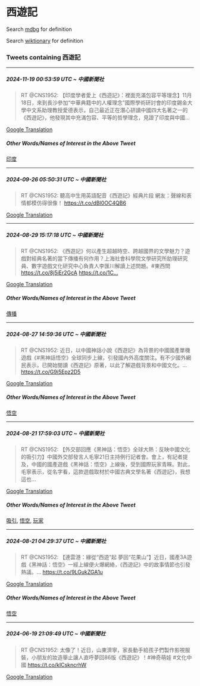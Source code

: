 # 西遊記

Search [mdbg](https://www.mdbg.net/chinese/dictionary?page=worddict&wdrst=0&wdqb=西遊記) for definition

Search [wiktionary](https://en.wiktionary.org/wiki/西遊記) for definition

### Tweets containing 西遊記

___
##### 2024-11-19 00:53:59 UTC ~ 中國新聞社
> RT @CNS1952: 【印度學者愛上《西遊記》：裡面充滿包容平等理念】11月18日，來到長沙參加“中華典籍中的人權理念”國際學術研討會的印度錫金大學中文系助理教授愛德表示，自己最近正在潛心研讀中國四大名著之一的《西遊記》，他發現其中充滿包容、平等的哲學理念，見證了印度與中國…

[Google Translation](https://translate.google.com/?hi=en&tab=TT&sl=zh-CN&tl=en&op=translate&text=RT+%40CNS1952%3A+%E3%80%90%E5%8D%B0%E5%BA%A6%E5%AD%B8%E8%80%85%E6%84%9B%E4%B8%8A%E3%80%8A%E8%A5%BF%E9%81%8A%E8%A8%98%E3%80%8B%EF%BC%9A%E8%A3%A1%E9%9D%A2%E5%85%85%E6%BB%BF%E5%8C%85%E5%AE%B9%E5%B9%B3%E7%AD%89%E7%90%86%E5%BF%B5%E3%80%9111%E6%9C%8818%E6%97%A5%EF%BC%8C%E4%BE%86%E5%88%B0%E9%95%B7%E6%B2%99%E5%8F%83%E5%8A%A0%E2%80%9C%E4%B8%AD%E8%8F%AF%E5%85%B8%E7%B1%8D%E4%B8%AD%E7%9A%84%E4%BA%BA%E6%AC%8A%E7%90%86%E5%BF%B5%E2%80%9D%E5%9C%8B%E9%9A%9B%E5%AD%B8%E8%A1%93%E7%A0%94%E8%A8%8E%E6%9C%83%E7%9A%84%E5%8D%B0%E5%BA%A6%E9%8C%AB%E9%87%91%E5%A4%A7%E5%AD%B8%E4%B8%AD%E6%96%87%E7%B3%BB%E5%8A%A9%E7%90%86%E6%95%99%E6%8E%88%E6%84%9B%E5%BE%B7%E8%A1%A8%E7%A4%BA%EF%BC%8C%E8%87%AA%E5%B7%B1%E6%9C%80%E8%BF%91%E6%AD%A3%E5%9C%A8%E6%BD%9B%E5%BF%83%E7%A0%94%E8%AE%80%E4%B8%AD%E5%9C%8B%E5%9B%9B%E5%A4%A7%E5%90%8D%E8%91%97%E4%B9%8B%E4%B8%80%E7%9A%84%E3%80%8A%E8%A5%BF%E9%81%8A%E8%A8%98%E3%80%8B%EF%BC%8C%E4%BB%96%E7%99%BC%E7%8F%BE%E5%85%B6%E4%B8%AD%E5%85%85%E6%BB%BF%E5%8C%85%E5%AE%B9%E3%80%81%E5%B9%B3%E7%AD%89%E7%9A%84%E5%93%B2%E5%AD%B8%E7%90%86%E5%BF%B5%EF%BC%8C%E8%A6%8B%E8%AD%89%E4%BA%86%E5%8D%B0%E5%BA%A6%E8%88%87%E4%B8%AD%E5%9C%8B%E2%80%A6)
##### Other Words/Names of Interest in the Above Tweet
[印度](印度.md)
___
##### 2024-09-26 05:50:31 UTC ~ 中國新聞社
> RT @CNS1952: 聽高中生用英語配音《西遊記》經典片段 網友：聲線和表情都模仿得很像！ https://t.co/dBI0OC4QB6

[Google Translation](https://translate.google.com/?hi=en&tab=TT&sl=zh-CN&tl=en&op=translate&text=RT+%40CNS1952%3A+%E8%81%BD%E9%AB%98%E4%B8%AD%E7%94%9F%E7%94%A8%E8%8B%B1%E8%AA%9E%E9%85%8D%E9%9F%B3%E3%80%8A%E8%A5%BF%E9%81%8A%E8%A8%98%E3%80%8B%E7%B6%93%E5%85%B8%E7%89%87%E6%AE%B5+%E7%B6%B2%E5%8F%8B%EF%BC%9A%E8%81%B2%E7%B7%9A%E5%92%8C%E8%A1%A8%E6%83%85%E9%83%BD%E6%A8%A1%E4%BB%BF%E5%BE%97%E5%BE%88%E5%83%8F%EF%BC%81+https%3A%2F%2Ft.co%2FdBI0OC4QB6)
___
##### 2024-08-29 15:17:18 UTC ~ 中國新聞社
> RT @CNS1952: 《西遊記》何以產生超越時空、跨越國界的文學魅力？遊戲對經典名著的當下傳播有何作用？上海社會科學院文學研究所助理研究員、數字遊戲文化研究中心負責人李匯川解讀上述問題。#東西問 https://t.co/8j5iEr2GcA https://t.co/1C…

[Google Translation](https://translate.google.com/?hi=en&tab=TT&sl=zh-CN&tl=en&op=translate&text=RT+%40CNS1952%3A+%E3%80%8A%E8%A5%BF%E9%81%8A%E8%A8%98%E3%80%8B%E4%BD%95%E4%BB%A5%E7%94%A2%E7%94%9F%E8%B6%85%E8%B6%8A%E6%99%82%E7%A9%BA%E3%80%81%E8%B7%A8%E8%B6%8A%E5%9C%8B%E7%95%8C%E7%9A%84%E6%96%87%E5%AD%B8%E9%AD%85%E5%8A%9B%EF%BC%9F%E9%81%8A%E6%88%B2%E5%B0%8D%E7%B6%93%E5%85%B8%E5%90%8D%E8%91%97%E7%9A%84%E7%95%B6%E4%B8%8B%E5%82%B3%E6%92%AD%E6%9C%89%E4%BD%95%E4%BD%9C%E7%94%A8%EF%BC%9F%E4%B8%8A%E6%B5%B7%E7%A4%BE%E6%9C%83%E7%A7%91%E5%AD%B8%E9%99%A2%E6%96%87%E5%AD%B8%E7%A0%94%E7%A9%B6%E6%89%80%E5%8A%A9%E7%90%86%E7%A0%94%E7%A9%B6%E5%93%A1%E3%80%81%E6%95%B8%E5%AD%97%E9%81%8A%E6%88%B2%E6%96%87%E5%8C%96%E7%A0%94%E7%A9%B6%E4%B8%AD%E5%BF%83%E8%B2%A0%E8%B2%AC%E4%BA%BA%E6%9D%8E%E5%8C%AF%E5%B7%9D%E8%A7%A3%E8%AE%80%E4%B8%8A%E8%BF%B0%E5%95%8F%E9%A1%8C%E3%80%82%23%E6%9D%B1%E8%A5%BF%E5%95%8F+https%3A%2F%2Ft.co%2F8j5iEr2GcA+https%3A%2F%2Ft.co%2F1C%E2%80%A6)
##### Other Words/Names of Interest in the Above Tweet
[傳播](傳播.md)
___
##### 2024-08-27 14:59:36 UTC ~ 中國新聞社
> RT @CNS1952: 近日，以中國神話小說《西遊記》為背景的中國國產單機遊戲《#黑神話悟空》全球同步上線，引發國內外高度關注。有不少國外網民表示，已開始閱讀《西遊記》原著，以此了解遊戲背景和中國文化。… https://t.co/G9i5Epz2D5

[Google Translation](https://translate.google.com/?hi=en&tab=TT&sl=zh-CN&tl=en&op=translate&text=RT+%40CNS1952%3A+%E8%BF%91%E6%97%A5%EF%BC%8C%E4%BB%A5%E4%B8%AD%E5%9C%8B%E7%A5%9E%E8%A9%B1%E5%B0%8F%E8%AA%AA%E3%80%8A%E8%A5%BF%E9%81%8A%E8%A8%98%E3%80%8B%E7%82%BA%E8%83%8C%E6%99%AF%E7%9A%84%E4%B8%AD%E5%9C%8B%E5%9C%8B%E7%94%A2%E5%96%AE%E6%A9%9F%E9%81%8A%E6%88%B2%E3%80%8A%23%E9%BB%91%E7%A5%9E%E8%A9%B1%E6%82%9F%E7%A9%BA%E3%80%8B%E5%85%A8%E7%90%83%E5%90%8C%E6%AD%A5%E4%B8%8A%E7%B7%9A%EF%BC%8C%E5%BC%95%E7%99%BC%E5%9C%8B%E5%85%A7%E5%A4%96%E9%AB%98%E5%BA%A6%E9%97%9C%E6%B3%A8%E3%80%82%E6%9C%89%E4%B8%8D%E5%B0%91%E5%9C%8B%E5%A4%96%E7%B6%B2%E6%B0%91%E8%A1%A8%E7%A4%BA%EF%BC%8C%E5%B7%B2%E9%96%8B%E5%A7%8B%E9%96%B1%E8%AE%80%E3%80%8A%E8%A5%BF%E9%81%8A%E8%A8%98%E3%80%8B%E5%8E%9F%E8%91%97%EF%BC%8C%E4%BB%A5%E6%AD%A4%E4%BA%86%E8%A7%A3%E9%81%8A%E6%88%B2%E8%83%8C%E6%99%AF%E5%92%8C%E4%B8%AD%E5%9C%8B%E6%96%87%E5%8C%96%E3%80%82%E2%80%A6+https%3A%2F%2Ft.co%2FG9i5Epz2D5)
##### Other Words/Names of Interest in the Above Tweet
[悟空](悟空.md)
___
##### 2024-08-21 17:59:03 UTC ~ 中國新聞社
> RT @CNS1952: 【外交部回應《黑神話：悟空》全球大熱：反映中國文化的吸引力】中國外交部發言人毛寧21日主持例行記者會。會上，有記者提及，中國的國產遊戲《黑神話：悟空》上線後，受到國際玩家青睞。對此，毛寧表示，從名字看，這款遊戲取材於中國古典文學名著《西遊記》，我想這也…

[Google Translation](https://translate.google.com/?hi=en&tab=TT&sl=zh-CN&tl=en&op=translate&text=RT+%40CNS1952%3A+%E3%80%90%E5%A4%96%E4%BA%A4%E9%83%A8%E5%9B%9E%E6%87%89%E3%80%8A%E9%BB%91%E7%A5%9E%E8%A9%B1%EF%BC%9A%E6%82%9F%E7%A9%BA%E3%80%8B%E5%85%A8%E7%90%83%E5%A4%A7%E7%86%B1%EF%BC%9A%E5%8F%8D%E6%98%A0%E4%B8%AD%E5%9C%8B%E6%96%87%E5%8C%96%E7%9A%84%E5%90%B8%E5%BC%95%E5%8A%9B%E3%80%91%E4%B8%AD%E5%9C%8B%E5%A4%96%E4%BA%A4%E9%83%A8%E7%99%BC%E8%A8%80%E4%BA%BA%E6%AF%9B%E5%AF%A721%E6%97%A5%E4%B8%BB%E6%8C%81%E4%BE%8B%E8%A1%8C%E8%A8%98%E8%80%85%E6%9C%83%E3%80%82%E6%9C%83%E4%B8%8A%EF%BC%8C%E6%9C%89%E8%A8%98%E8%80%85%E6%8F%90%E5%8F%8A%EF%BC%8C%E4%B8%AD%E5%9C%8B%E7%9A%84%E5%9C%8B%E7%94%A2%E9%81%8A%E6%88%B2%E3%80%8A%E9%BB%91%E7%A5%9E%E8%A9%B1%EF%BC%9A%E6%82%9F%E7%A9%BA%E3%80%8B%E4%B8%8A%E7%B7%9A%E5%BE%8C%EF%BC%8C%E5%8F%97%E5%88%B0%E5%9C%8B%E9%9A%9B%E7%8E%A9%E5%AE%B6%E9%9D%92%E7%9D%9E%E3%80%82%E5%B0%8D%E6%AD%A4%EF%BC%8C%E6%AF%9B%E5%AF%A7%E8%A1%A8%E7%A4%BA%EF%BC%8C%E5%BE%9E%E5%90%8D%E5%AD%97%E7%9C%8B%EF%BC%8C%E9%80%99%E6%AC%BE%E9%81%8A%E6%88%B2%E5%8F%96%E6%9D%90%E6%96%BC%E4%B8%AD%E5%9C%8B%E5%8F%A4%E5%85%B8%E6%96%87%E5%AD%B8%E5%90%8D%E8%91%97%E3%80%8A%E8%A5%BF%E9%81%8A%E8%A8%98%E3%80%8B%EF%BC%8C%E6%88%91%E6%83%B3%E9%80%99%E4%B9%9F%E2%80%A6)
##### Other Words/Names of Interest in the Above Tweet
[吸引](吸引.md), [悟空](悟空.md), [玩家](玩家.md)
___
##### 2024-08-21 04:29:37 UTC ~ 中國新聞社
> RT @CNS1952: 【連雲港：緣從“西遊”起 夢回“花果山”】近日，國產3A遊戲《黑神話：悟空》一經上線便火爆網絡，《西遊記》中的故事情節也引發熱議。… https://t.co/9LGukZGA1u

[Google Translation](https://translate.google.com/?hi=en&tab=TT&sl=zh-CN&tl=en&op=translate&text=RT+%40CNS1952%3A+%E3%80%90%E9%80%A3%E9%9B%B2%E6%B8%AF%EF%BC%9A%E7%B7%A3%E5%BE%9E%E2%80%9C%E8%A5%BF%E9%81%8A%E2%80%9D%E8%B5%B7+%E5%A4%A2%E5%9B%9E%E2%80%9C%E8%8A%B1%E6%9E%9C%E5%B1%B1%E2%80%9D%E3%80%91%E8%BF%91%E6%97%A5%EF%BC%8C%E5%9C%8B%E7%94%A23A%E9%81%8A%E6%88%B2%E3%80%8A%E9%BB%91%E7%A5%9E%E8%A9%B1%EF%BC%9A%E6%82%9F%E7%A9%BA%E3%80%8B%E4%B8%80%E7%B6%93%E4%B8%8A%E7%B7%9A%E4%BE%BF%E7%81%AB%E7%88%86%E7%B6%B2%E7%B5%A1%EF%BC%8C%E3%80%8A%E8%A5%BF%E9%81%8A%E8%A8%98%E3%80%8B%E4%B8%AD%E7%9A%84%E6%95%85%E4%BA%8B%E6%83%85%E7%AF%80%E4%B9%9F%E5%BC%95%E7%99%BC%E7%86%B1%E8%AD%B0%E3%80%82%E2%80%A6+https%3A%2F%2Ft.co%2F9LGukZGA1u)
##### Other Words/Names of Interest in the Above Tweet
[悟空](悟空.md)
___
##### 2024-06-19 21:09:49 UTC ~ 中國新聞社
> RT @CNS1952: 太像了！近日，山東濟寧，家長動手給孩子們製作影視服裝，小朋友的妝造舉止讓人直呼夢回86版《西遊記》！#神奇萌娃 #文化中國 https://t.co/kICskncrhW

[Google Translation](https://translate.google.com/?hi=en&tab=TT&sl=zh-CN&tl=en&op=translate&text=RT+%40CNS1952%3A+%E5%A4%AA%E5%83%8F%E4%BA%86%EF%BC%81%E8%BF%91%E6%97%A5%EF%BC%8C%E5%B1%B1%E6%9D%B1%E6%BF%9F%E5%AF%A7%EF%BC%8C%E5%AE%B6%E9%95%B7%E5%8B%95%E6%89%8B%E7%B5%A6%E5%AD%A9%E5%AD%90%E5%80%91%E8%A3%BD%E4%BD%9C%E5%BD%B1%E8%A6%96%E6%9C%8D%E8%A3%9D%EF%BC%8C%E5%B0%8F%E6%9C%8B%E5%8F%8B%E7%9A%84%E5%A6%9D%E9%80%A0%E8%88%89%E6%AD%A2%E8%AE%93%E4%BA%BA%E7%9B%B4%E5%91%BC%E5%A4%A2%E5%9B%9E86%E7%89%88%E3%80%8A%E8%A5%BF%E9%81%8A%E8%A8%98%E3%80%8B%EF%BC%81%23%E7%A5%9E%E5%A5%87%E8%90%8C%E5%A8%83+%23%E6%96%87%E5%8C%96%E4%B8%AD%E5%9C%8B+https%3A%2F%2Ft.co%2FkICskncrhW)
